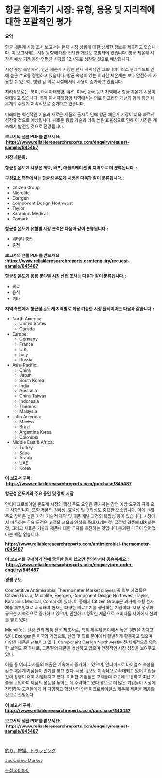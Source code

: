 <p><h1>항균 열계측기 시장: 유형, 응용 및 지리적에 대한 포괄적인 평가</h1></p><p><strong>요약</strong></p>
<p><p>항균 체온계 시장 조사 보고서는 현재 시장 상황에 대한 상세한 정보를 제공하고 있습니다. 이 보고서에는 시장 동향에 대한 간단한 개요도 포함되어 있습니다. 항균 체온계 시장은 예상 기간 동안 연평균 성장률 12.4%로 성장할 것으로 예상됩니다. </p><p>시장 동향 측면에서, 항균 체온계 시장은 현재 세계적인 코로나바이러스 팬데믹으로 인해 높은 수요를 경험하고 있습니다. 항균 속성이 있는 이러한 체온계는 보다 안전하게 사용할 수 있으며, 병원 및 의료 시설에서의 사용이 증가하고 있습니다.</p><p>지리적으로는, 북미, 아시아태평양, 유럽, 미국, 중국 등의 지역에서 항균 체온계 시장이 확대되고 있습니다. 특히 아시아태평양 지역에서는 의료 인프라의 개선과 함께 항균 체온계의 수요가 지속적으로 증가하고 있습니다.</p><p>미래에는 혁신적인 기술과 새로운 제품의 출시로 인해 항균 체온계 시장이 더욱 빠르게 성장할 것으로 예상됩니다. 새로운 융합 기술과 더욱 높은 효율성으로 인해 이 시장은 계속해서 발전할 것으로 전망됩니다.</p></p>
<p><strong>보고서의 샘플 PDF를 받으세요: &nbsp;<a href="https://www.reliableresearchreports.com/enquiry/request-sample/845487">https://www.reliableresearchreports.com/enquiry/request-sample/845487</a></strong></p>
<p><strong>시장 세분화:</strong></p>
<p><strong> 항균성 온도계 시장은 개요, 배포, 애플리케이션 및 지역으로 더 분류됩니다. :</strong></p>
<p><strong>구성요소 측면에서는 항균성 온도계 시장은 다음과 같이 분류됩니다.:</strong></p>
<p><ul><li>Citizen Group</li><li>Microlife</li><li>Exergen</li><li>Component Design Northwest</li><li>Taylor</li><li>Karabinis Medical</li><li>Comark</li></ul></p>
<p><strong> 항균성 온도계 유형별 시장 분석은 다음과 같이 분류됩니다.:</strong></p>
<p><ul><li>배터리 충전</li><li>충전</li></ul></p>
<p><strong>보고서의 샘플 PDF를 받으세요 :<a href="https://www.reliableresearchreports.com/enquiry/request-sample/845487">https://www.reliableresearchreports.com/enquiry/request-sample/845487</a></strong></p>
<p><strong> 항균성 온도계 응용 분야별 시장 산업 조사는 다음과 같이 분류됩니다.:</strong></p>
<p><ul><li>의료</li><li>음식</li><li>기타</li></ul></p>
<p><strong>지역 측면에서 항균성 온도계 지역별로 이용 가능한 시장 플레이어는 다음과 같습니다.:</strong></p>
<p><ul>
    <li>
        North America:
        <ul>
            <li>United States</li>
            <li>Canada</li>
        </ul>
    </li>
    <li>
        Europe:
        <ul>
            <li>Germany</li>
            <li>France</li>
            <li>U.K.</li>
            <li>Italy</li>
            <li>Russia</li>
        </ul>
    </li>
    <li>
        Asia-Pacific:
        <ul>
            <li>China</li>
            <li>Japan</li>
            <li>South Korea</li>
            <li>India</li>
            <li>Australia</li>
            <li>China Taiwan</li>
            <li>Indonesia</li>
            <li>Thailand</li>
            <li>Malaysia</li>
        </ul>
    </li>
    <li>
        Latin America:
        <ul>
            <li>Mexico</li>
            <li>Brazil</li>
            <li>Argentina Korea</li>
            <li>Colombia</li>
        </ul>
    </li>
    <li>
        Middle East & Africa:
        <ul>
            <li>Turkey</li>
            <li>Saudi</li>
            <li>Arabia</li>
            <li>UAE</li>
            <li>Korea</li>
        </ul>
    </li>
    </ul></p>
<p><strong>이 보고서 구매: &nbsp;<a href="https://www.reliableresearchreports.com/purchase/845487">https://www.reliableresearchreports.com/purchase/845487</a></strong></p>
<p><strong>항균성 온도계의 주요 동인 및 장벽 시장</strong></p>
<p><p>안티미크로바이얼 온도계 시장의 핵심 주도 요인은 증가하는 감염 예방 요구와 규제 요구 사항입니다. 또한 제품의 정확성, 효율성 및 편의성도 중요한 요소입니다. 이에 반해 주요 장벽은 높은 가격, 기술적 제약 및 제품 개발 과정의 복잡성 등이 있습니다. 시장에서 마주하는 주요 도전은 고객의 교육과 인식을 증대시키는 것, 글로벌 경쟁에 대처하는 것, 그리고 새로운 기술과 제품에 대한 투자를 촉진하는 것입니다.붕괴된 미국이 없어졌다는 얘길 없습니다.</p></p>
<p><strong><a href="https://www.reliableresearchreports.com/antimicrobial-thermometer-r845487">https://www.reliableresearchreports.com/antimicrobial-thermometer-r845487</a></strong></p>
<p><strong>이 보고서를 구매하기 전에 궁금한 점이 있으면 문의하거나 공유하세요.: &nbsp;<a href="https://www.reliableresearchreports.com/enquiry/pre-order-enquiry/845487">https://www.reliableresearchreports.com/enquiry/pre-order-enquiry/845487</a></strong></p>
<p><strong>경쟁 구도</strong></p>
<p><p>Competitive Antimicrobial Thermometer Market players 중 일부 기업들은 Citizen Group, Microlife, Exergen, Component Design Northwest, Taylor, Karabinis Medical, Comark이 있다. 이 중에서 Citizen Group은 과거에 소형 전자제품 제조업체로 시작하여 현재는 다양한 의료기기를 생산하는 기업이다. 시장 성장과 규모는 지속적으로 증가하고 있으며, 안전하고 정확한 제품으로 소비자들 사이에서 신뢰를 받고 있다. </p><p>Microlife는 건강 관리 제품 전문 제조사로, 특히 체온계 분야에서 높은 평판을 가지고 있다. Exergen은 미국의 기업으로, 산업 및 의료 분야에서 활발하게 활동하고 있으며 다양한 제품을 선보이고 있다. Component Design Northwest는 전 세계적으로 유명한 브랜드 중 하나로, 고품질의 제품을 생산하고 있으며 안정적인 시장 성장을 보여주고 있다. </p><p>이들 중 여러 회사들의 매출은 계속해서 증가하고 있으며, 안티미크로 바이얼스 속성을 갖춘 체온계 제품들이 인기를 얻고 있다. 시장 규모도 지속적으로 확대되고 있어 기업들 간의 경쟁이 더욱 치열해지고 있다. 이러한 기업들은 고객들의 요구에 부응하고 최신 기술을 도입하여 제품의 성능을 높이는 데 주력하고 있다.앞으로 더 많은 기업들이 시장에 진입하여 고객들에게 더 다양하고 혁신적인 안티미크로바이얼스 체온계 제품을 제공할 것으로 전망된다.</p></p>
<p><strong>이 보고서 구매: &nbsp; <a href="https://www.reliableresearchreports.com/purchase/845487">https://www.reliableresearchreports.com/purchase/845487</a></strong></p>
<p><strong>보고서의 샘플 PDF를 받으세요: &nbsp;<a href="https://www.reliableresearchreports.com/enquiry/request-sample/845487">https://www.reliableresearchreports.com/enquiry/request-sample/845487</a></strong><strong></strong></p>
<p>&nbsp;</p>
<p><p><a href="https://medium.com/@billyhopkins526/%E9%87%A3%E3%82%8A-%E7%8B%A9%E3%82%8A-%E7%BD%A0%E5%B8%82%E5%A0%B4%E3%81%AE%E8%A6%8F%E6%A8%A1%E3%81%AF-%E3%82%B0%E3%83%AD%E3%83%BC%E3%83%90%E3%83%AB%E7%94%A3%E6%A5%AD%E3%81%AB%E3%81%8A%E3%81%91%E3%82%8B%E6%9C%80%E9%81%A9%E3%81%AA%E3%83%9E%E3%83%BC%E3%82%B1%E3%83%86%E3%82%A3%E3%83%B3%E3%82%B0%E3%83%81%E3%83%A3%E3%83%B3%E3%83%8D%E3%83%AB%E3%82%92%E6%98%8E%E3%82%89%E3%81%8B%E3%81%AB%E3%81%97%E3%81%BE%E3%81%99-21aa2644b353">釣り、狩猟、トラッピング</a></p><p><a href="https://github.com/WillieWoodard/Market-Research-Report-List-4/blob/main/jackscrew-market.md">Jackscrew Market</a></p><p><a href="https://medium.com/@everettilkinson56562023/%EC%82%AC%ED%9A%8C%EC%A0%81-wif-%EC%8B%9C%EC%9E%A5-%EA%B7%9C%EB%AA%A8-%EC%8B%9C%EC%9E%A5-%EC%A0%84%EB%A7%9D-%EB%B0%8F-%EC%8B%9C%EC%9E%A5-%EC%98%88%EC%B8%A1-2024%EB%85%84%EC%97%90%EC%84%9C-2031%EB%85%84%EA%B9%8C%EC%A7%80-cbe0bb57c02c">소셜 와이파이</a></p></p>